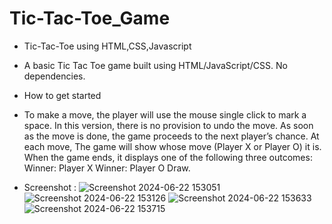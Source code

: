 # Tic-Tac-Toe_Game

* Tic-Tac-Toe using HTML,CSS,Javascript

* A basic Tic Tac Toe game built using HTML/JavaScript/CSS. No dependencies.

* How to get started

* To make a move, the player will use the mouse single click to mark a space. In this version, there is no provision to undo the move. As soon as the move is done, the game proceeds to the next player’s chance. At each move, The game will show whose move (Player X or Player O) it is. When the game ends, it displays one of the following three outcomes: Winner: Player X Winner: Player O Draw.

* Screenshot :
![Screenshot 2024-06-22 153051](https://github.com/NomaanAttar/Tic-Tac-Toe_Game/assets/169025519/e1050c99-e77f-4bc0-825d-d5573321f5f7)
![Screenshot 2024-06-22 153126](https://github.com/NomaanAttar/Tic-Tac-Toe_Game/assets/169025519/e903d6f5-4ad7-4aa2-b1f5-806bc8bd3de5)
![Screenshot 2024-06-22 153633](https://github.com/NomaanAttar/Tic-Tac-Toe_Game/assets/169025519/f4120b7b-3abc-4c24-bdf7-67b74e089742)
![Screenshot 2024-06-22 153715](https://github.com/NomaanAttar/Tic-Tac-Toe_Game/assets/169025519/fb6766cb-9032-4c5b-a67f-f7dd52c9ec20)

